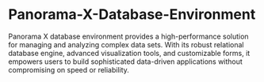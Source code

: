 # Panorama-X-Database-Environment
Panorama X database environment provides a high-performance solution for managing and analyzing complex data sets. With its robust relational database engine, advanced visualization tools, and customizable forms, it empowers users to build sophisticated data-driven applications without compromising on speed or reliability.
